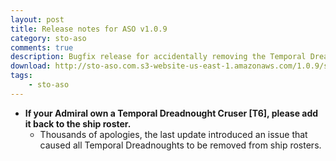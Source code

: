 ```yaml
---
layout: post
title: Release notes for ASO v1.0.9
category: sto-aso
comments: true
description: Bugfix release for accidentally removing the Temporal Dreadnought Cruiser
download: http://sto-aso.com.s3-website-us-east-1.amazonaws.com/1.0.9/sto-aso.zip
tags:
    - sto-aso
---
```


 - **If your Admiral own a Temporal Dreadnought Cruser [T6], please add it back to the ship roster.**
    - Thousands of apologies, the last update introduced an issue that caused all Temporal Dreadnoughts to be removed from ship rosters.
	